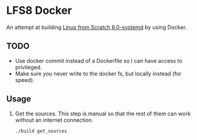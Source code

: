 # LFS8 Docker

An attempt at building [Linux from Scratch 8.0-systemd][lfs8book] by using
Docker.

## TODO

- Use docker commit instead of a Dockerfile so I can have access to privileged.
- Make sure you never write to the docker fs, but locally instead (for speed).

## Usage

1. Get the sources. This step is manual so that the rest of them can work
   without an internet connection.

       ./build get_sources

[lfs8book]: http://linuxfromscratch.org/lfs/downloads/8.0-systemd/LFS-BOOK-8.0-systemd-NOCHUNKS.html
